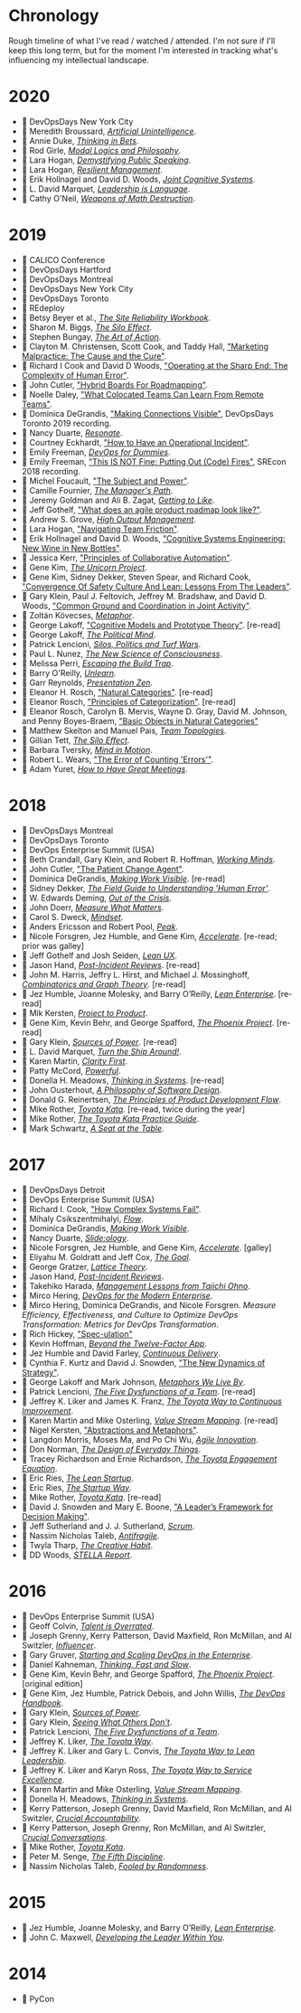 # Chronology

Rough timeline of what I've read / watched / attended.
I'm not sure if I'll keep this long term, but for the moment I'm interested
in tracking what's influencing my intellectual landscape.

# 2020

* :microphone: DevOpsDays New York City
* :green_book: Meredith Broussard,
  [_Artificial Unintelligence_](bibliography/books.md/#broussard-2018).
* :green_book: Annie Duke,
  [_Thinking in Bets_](bibliography/books.md/#duke-2018).
* :green_book: Rod Girle,
  [_Modal Logics and Philosophy_](bibliography/books.md/#girle-2009).
* :green_book: Lara Hogan,
  [_Demystifying Public Speaking_](bibliography/books.md/#hogan-2016).
* :green_book: Lara Hogan,
  [_Resilient Management_](bibliography/books.md/#hogan-2019).
* :green_book: Erik Hollnagel and David D. Woods,
  [_Joint Cognitive Systems_](bibliography/books.md/#hollnagel-woods-2005).
* :green_book: L. David Marquet,
  [_Leadership is Language_](bibliography/books.md/#marquet-2020).
* :green_book: Cathy O'Neil,
  [_Weapons of Math Destruction_](bibliography/books.md/#oneil-2016).

# 2019

* :microphone: CALICO Conference
* :microphone: DevOpsDays Hartford
* :microphone: DevOpsDays Montreal
* :microphone: DevOpsDays New York City
* :microphone: DevOpsDays Toronto
* :microphone: REdeploy
* :green_book: Betsy Beyer et al.,
  [_The Site Reliability Workbook_](bibliography/books.md/#beyer-murphy-rensin-kawahara-thorne-2018).
* :green_book: Sharon M. Biggs,
  [_The Silo Effect_](bibliography/books.md/#biggs-2105).
* :green_book: Stephen Bungay,
  [_The Art of Action_](bibliography/books.md/#bungay-2011).
* :page_with_curl: Clayton M. Christensen, Scott Cook, and Taddy Hall,
  ["Marketing Malpractice: The Cause and the Cure"](bibliography/papers_posts_other.md/#christensen-cook-hall-2005).
* :page_with_curl: Richard I Cook and David D Woods,
  ["Operating at the Sharp End: The Complexity of Human Error"](bibliography/papers_posts_other.md/#cook-woods-1994).
* :page_with_curl: John Cutler,
  ["Hybrid Boards For Roadmapping"](bibliography/papers_posts_other.md/#cutler-2019).
* :movie_camera: Noelle Daley,
  ["What Colocated Teams Can Learn From Remote Teams"](bibliography/conference_talks.md/#daley-2019).
* :movie_camera: Dominica DeGrandis,
  ["Making Connections Visible"](bibliography/conference_talks.md/#degrandis-2018),
  DevOpsDays Toronto 2019 recording.
* :green_book: Nancy Duarte,
  [_Resonate_](bibliography/books.md/#duarte-2010).
* :movie_camera: Courtney Eckhardt,
  ["How to Have an Operational Incident"](bibliography/conference_talks.md/#eckhardt-2019).
* :green_book: Emily Freeman,
  [_DevOps for Dummies_](bibliography/books.md/#freeman-2019).
* :movie_camera: Emily Freeman,
  ["This IS NOT Fine: Putting Out (Code) Fires"](bibliography/conference_talks.md/#freeman-2018),
  SREcon 2018 recording.
* :page_with_curl: Michel Foucault,
  ["The Subject and Power"](bibliography/papers_posts_other.md/#foucault-1982).
* :green_book: Camille Fournier,
  [_The Manager's Path_](bibliography/books.md/#fournier-2017).
* :green_book: Jeremy Goldman and Ali B. Zagat,
  [_Getting to Like_](bibliography/books.md/#goldman-zagat-2016).
* :page_with_curl: Jeff Gothelf,
  ["What does an agile product roadmap look like?"](bibliography/papers_posts_other.md/#gothelf-2018).
* :green_book: Andrew S. Grove,
  [_High Output Management_](bibliography/books.md/#grove-2015).
* :movie_camera: Lara Hogan,
  ["Navigating Team Friction"](bibliography/conference_talks.md/#hogan-2019).
* :page_with_curl: Erik Hollnagel and David D. Woods,
  ["Cognitive Systems Engineering: New Wine in New Bottles"](bibliography/papers_posts_other.md/#hollnagel-woods-1983).
* :page_with_curl: Jessica Kerr,
  ["Principles of Collaborative Automation"](bibliography/papers_posts_other.md/#kerr-2019).
* :green_book: Gene Kim,
  [_The Unicorn Project_](bibliography/books.md/#kim-2019).
* :movie_camera: Gene Kim, Sidney Dekker, Steven Spear, and Richard Cook,
  ["Convergence Of Safety Culture And Lean: Lessons From The Leaders"](bibliography/conference_talks.md/#kim-dekker-spear-cook-2017).
* :page_with_curl: Gary Klein, Paul J. Feltovich, Jeffrey M. Bradshaw, and David D. Woods,
  ["Common Ground and Coordination in Joint Activity"](bibliography/papers_posts_other.md/#klein-feltovich-bradshaw-woods-2005).
* :green_book: Zoltán Kövecses,
  [_Metaphor_](bibliography/books.md/#kovecses-2010).
* :page_with_curl: George Lakoff,
  ["Cognitive Models and Prototype Theory"](bibliography/papers_posts_other.md/#lakoff-1987).
  [re-read]
* :green_book: George Lakoff,
  [_The Political Mind_](bibliography/books.md/#lakoff-2008).
* :green_book: Patrick Lencioni,
  [_Silos, Politics and Turf Wars_](bibliography/books.md/#lencioni-2006).
* :green_book: Paul L. Nunez,
  [_The New Science of Consciousness_](bibliography/books.md/#nunez-2016).
* :green_book: Melissa Perri,
  [_Escaping the Build Trap_](bibliography/books.md/#perri-2019).
* :green_book: Barry O'Reilly,
  [_Unlearn_](bibliography/books.md/#oreilly-2019).
* :green_book: Garr Reynolds,
  [_Presentation Zen_](bibliography/books.md/reynolds-2012).
* :page_with_curl: Eleanor H. Rosch,
  ["Natural Categories"](bibliography/papers_posts_other.md/#rosch-1973).
  [re-read]
* :page_with_curl: Eleanor Rosch,
  ["Principles of Categorization"](bibliography/papers_posts_other.md/#rosch-1978).
  [re-read]
* :page_with_curl: Eleanor Rosch, Carolyn B. Mervis, Wayne D. Gray, David M. Johnson, and Penny Boyes-Braem,
  ["Basic Objects in Natural Categories"](bibliography/papers_posts_other.md/#rosch-mervis-gray-johnson-boyes-braem-1976")
* :green_book: Matthew Skelton and Manuel Pais,
  [_Team Topologies_](bibliography/books.md/#skelton-pais-2019).
* :green_book: Gillian Tett,
  [_The Silo Effect_](bibliography/books.md/#tett-2015).
* :green_book: Barbara Tversky,
  [_Mind in Motion_](bibliography/books.md/#tversky-2019).
* :page_with_curl: Robert L. Wears,
  ["The Error of Counting 'Errors'"](bibliography/papers_posts_other.md/#wears-2008).
* :green_book: Adam Yuret,
  [_How to Have Great Meetings_](bibliography/books.md/#yuret-2016).

# 2018

* :microphone: DevOpsDays Montreal
* :microphone: DevOpsDays Toronto
* :microphone: DevOps Enterprise Summit (USA)
* :green_book: Beth Crandall, Gary Klein, and Robert R. Hoffman,
  [_Working Minds_](bibliography/books.md/#crandall-klein-hoffman-2006).
* :page_with_curl: John Cutler,
  ["The Patient Change Agent"](bibliography/papers_posts_other.md/#cutler-2018).
* :green_book: Dominica DeGrandis,
  [_Making Work Visible_](bibliography/books.md/#degrandis-2017).
  [re-read]
* :green_book: Sidney Dekker,
  [_The Field Guide to Understanding 'Human Error'_](bibliography/books.md/#dekker-2014).
* :green_book: W. Edwards Deming,
  [_Out of the Crisis_](bibliography/books.md/#deming-2000).
* :green_book: John Doerr,
  [_Measure What Matters_](bibliography/books.md/#doerr-2018).
* :green_book: Carol S. Dweck,
  [_Mindset_](bibliography/books.md/#dweck-2016).
* :green_book: Anders Ericsson and Robert Pool,
  [_Peak_](bibliography/books.md/#ericsson-pool-2016).
* :green_book: Nicole Forsgren, Jez Humble, and Gene Kim,
  [_Accelerate_](bibliography/books.md/#forsgren-humble-kim-2018).
  [re-read; prior was galley]
* :green_book: Jeff Gothelf and Josh Seiden,
  [_Lean UX_](bibliography/books.md/#gothelf-seiden-2016).
* :green_book: Jason Hand,
  [_Post-Incident Reviews_](bibliography/books.md/#hand-2017).
  [re-read]
* :green_book: John M. Harris, Jeffry L. Hirst, and Michael J. Mossinghoff,
  [_Combinatorics and Graph Theory_](bibliography/books.md/#harris-hirst-mossinghoff-2000).
  [re-read]
* :green_book: Jez Humble, Joanne Molesky, and Barry O’Reilly,
  [_Lean Enterprise_](bibliography/books.md/#humble-molesky-oreilly-2015).
  [re-read]
* :green_book: Mik Kersten,
  [_Project to Product_](bibliography/books.md/#kersten-2018).
* :green_book: Gene Kim, Kevin Behr, and George Spafford,
  [_The Phoenix Project_](bibliography/books.md/#kim-behr-spafford-2018).
  [re-read]
* :green_book: Gary Klein,
  [_Sources of Power_](bibliography/books.md/#klein-1998).
  [re-read]
* :green_book: L. David Marquet,
  [_Turn the Ship Around!_](bibliography/books.md/#marquet-2012).
* :green_book: Karen Martin,
  [_Clarity First_](bibliography/books.md/"#martin-2018).
* :green_book: Patty McCord,
  [_Powerful_](bibliography/books.md/#mccord-2017).
* :green_book: Donella H. Meadows,
  [_Thinking in Systems_](bibliography/books.md/#meadows-2008).
  [re-read]
* :green_book: John Ousterhout,
  [_A Philosophy of Software Design_](bibliography/books.md/#ousterhout-2018).
* :green_book: Donald G. Reinertsen,
  [_The Principles of Product Development Flow_](bibliography/books.md/#reinertsen-2009).
* :green_book: Mike Rother,
  [_Toyota Kata_](bibliography/books.md/#rother-2010).
  [re-read, twice during the year]
* :green_book: Mike Rother,
  [_The Toyota Kata Practice Guide_](bibliography/books.md/#rother-2018).
* :green_book: Mark Schwartz,
  [_A Seat at the Table_](bibliography/books.md/#schwartz-2017).

# 2017

* :microphone: DevOpsDays Detroit
* :microphone: DevOps Enterprise Summit (USA)
* :page_with_curl: Richard I. Cook,
  ["How Complex Systems Fail"](bibliography/papers_posts_other.md/#cook-2000).
* :green_book: Mihaly Csikszentmihalyi,
  [_Flow_](bibliography/books.md/#csikszentmihalyi-1990).
* :green_book: Dominica DeGrandis,
  [_Making Work Visible_](bibliography/books.md/#degrandis-2017).
* :green_book: Nancy Duarte,
  [_Slide:ology_](bibliography/books.md/#duarte-2008).
* :green_book: Nicole Forsgren, Jez Humble, and Gene Kim,
  [_Accelerate_](bibliography/books.md/#forsgren-humble-kim-2018).
  [galley]
* :green_book: Eliyahu M. Goldratt and Jeff Cox,
  [_The Goal_](bibliography/books.md/#goldratt-cox-2014).
* :green_book: George Gratzer,
  [_Lattice Theory_](bibliography/books.md/#gratzer-1999).
* :green_book: Jason Hand,
  [_Post-Incident Reviews_](bibliography/books.md/#hand-2017).
* :green_book: Takehiko Harada,
  [_Management Lessons from Taiichi Ohno_](bibliography/books.md/#harada-2015).
* :green_book: Mirco Hering,
  [_DevOps for the Modern Enterprise_](bibliography/books.md/#hering-2017).
* :page_with_curl: Mirco Hering, Dominica DeGrandis, and Nicole Forsgren. _Measure Efficiency, Effectiveness, and Culture to Optimize DevOps Transformation: Metrics for DevOps Transformation_.
* :movie_camera: Rich Hickey,
  ["Spec-ulation"](bibliography/conference_talks.md/#hickey-2016)
* :green_book: Kevin Hoffman,
  [_Beyond the Twelve-Factor App_](bibliography/books.md/#hoffman-2016).
* :green_book: Jez Humble and David Farley,
  [_Continuous Delivery_](bibliography/books.md/#humble-farley-2011).
* :page_with_curl: Cynthia F. Kurtz and David J. Snowden,
  ["The New Dynamics of Strategy"](bibliography/papers_posts_other.md/#kurtz-snowden-2003).
* :green_book: George Lakoff and Mark Johnson,
  [_Metaphors We Live By_](bibliography/books.md/#lakoff-johnson-1980).
* :green_book: Patrick Lencioni,
  [_The Five Dysfunctions of a Team_](bibliography/books.md/#lencioni-2002).
  [re-read]
* :green_book: Jeffrey K. Liker and James K. Franz,
  [_The Toyota Way to Continuous Improvement_](bibliography/books.md/#liker-franz-2011).
* :green_book: Karen Martin and Mike Osterling,
  [_Value Stream Mapping_](bibliography/books.md/#martin-osterling-2014).
  [re-read]
* :movie_camera: Nigel Kersten,
  ["Abstractions and Metaphors"](bibliography/conference_talks.md/#kersten-2016).
* :green_book: Langdon Morris, Moses Ma, and Po Chi Wu,
  [_Agile Innovation_](bibliography/books.md/#morris-ma-wu-2014).
* :green_book: Don Norman,
  [_The Design of Everyday Things_](bibliography/books.md/#norman-2013).
* :green_book: Tracey Richardson and Ernie Richardson,
  [_The Toyota Engagement Equation_](bibliography/books.md/#richardson-richardson-2017).
* :green_book: Eric Ries,
  [_The Lean Startup_](bibliography/books.md/#ries-2011).
* :green_book: Eric Ries,
  [_The Startup Way_](bibliography/books.md/#ries-2017).
* :green_book: Mike Rother,
  [_Toyota Kata_](bibliography/books.md/#rother-2010).
  [re-read]
* :page_with_curl: David J. Snowden and Mary E. Boone,
  ["A Leader’s Framework for Decision Making"](bibliography/papers_posts_other.md/#snowden-boone-2007).
* :green_book: Jeff Sutherland and J. J. Sutherland,
  [_Scrum_](bibliography/books.md/#sutherland-sutherland-2014).
* :green_book: Nassim Nicholas Taleb,
  [_Antifragile_](bibliography/books.md/#taleb-2012).
* :green_book: Twyla Tharp,
  [_The Creative Habit_](bibliography/books.md/#tharp-2003).
* :page_with_curl: DD Woods,
  [_STELLA Report_](bibliography/papers_posts_other.md/#woods-2017).

# 2016

* :microphone: DevOps Enterprise Summit (USA)
* :green_book: Geoff Colvin,
  [_Talent is Overrated_](bibliography/books.md/#colvin-2008).
* :green_book: Joseph Grenny, Kerry Patterson, David Maxfield, Ron McMillan, and Al Switzler,
  [_Influencer_](bibliography/books.md/#grenny-patterson-maxfield-mcmillan-switzler-2013).
* :green_book: Gary Gruver,
  [_Starting and Scaling DevOps in the Enterprise_](bibliography/books.md/#gruver-2016).
* :green_book: Daniel Kahneman,
  [_Thinking, Fast and Slow_](bibliography/books.md/#kahneman-2011).
* :green_book: Gene Kim, Kevin Behr, and George Spafford,
  [_The Phoenix Project_](bibliography/books.md/#kim-behr-spafford-2018).
  [original edition]
* :green_book: Gene Kim, Jez Humble, Patrick Debois, and John Willis,
  [_The DevOps Handbook_](bibliography/books.md/#kim-humble-debois-willis-2016).
* :green_book: Gary Klein,
  [_Sources of Power_](bibliography/books.md/#klein-1998).
* :green_book: Gary Klein,
  [_Seeing What Others Don't_](bibliography/books.md/#klein-2013).
* :green_book: Patrick Lencioni,
  [_The Five Dysfunctions of a Team_](bibliography/books.md/#lencioni-2002).
* :green_book: Jeffrey K. Liker,
  [_The Toyota Way_](bibliography/books.md/#liker-2004).
* :green_book: Jeffrey K. Liker and Gary L. Convis,
  [_The Toyota Way to Lean Leadership_](bibliography/books.md/#liker-convis-2012).
* :green_book: Jeffrey K. Liker and Karyn Ross,
  [_The Toyota Way to Service Excellence_](bibliography/books.md/#liker-ross-2017).
* :green_book: Karen Martin and Mike Osterling,
  [_Value Stream Mapping_](bibliography/books.md/#martin-osterling-2014).
* :green_book: Donella H. Meadows,
  [_Thinking in Systems_](bibliography/books.md/#meadows-2008).
* :green_book: Kerry Patterson, Joseph Grenny, David Maxfield, Ron McMillan, and Al Switzler,
  [_Crucial Accountability_](bibliography/books.md/#patterson-grenny-maxfield-mcmillan-switzler-2013).
* :green_book: Kerry Patterson, Joseph Grenny, Ron McMillan, and Al Switzler,
  [_Crucial Conversations_](bibliography/books.md/#patterson-grenny-mcmillan-switzler-2012).
* :green_book: Mike Rother,
  [_Toyota Kata_](bibliography/books.md/#rother-2010).
* :green_book: Peter M. Senge,
  [_The Fifth Discipline_](bibliography/books.md/#senge-2006).
* :green_book: Nassim Nicholas Taleb,
  [_Fooled by Randomness_](bibliography/books.md/#taleb-2005).

# 2015

* :green_book: Jez Humble, Joanne Molesky, and Barry O’Reilly,
  [_Lean Enterprise_](bibliography/books.md/#humble-molesky-oreilly-2015).
* :green_book: John C. Maxwell,
  [_Developing the Leader Within You_](bibliography/books.md/#maxwell-1993).

# 2014

* :microphone: PyCon

